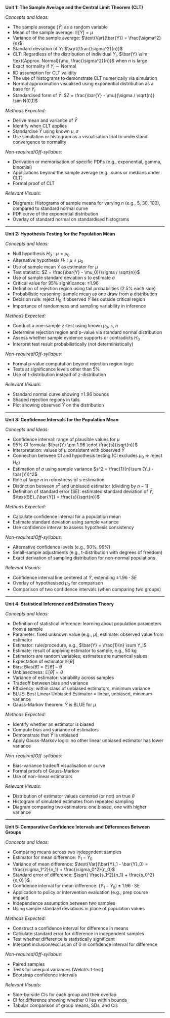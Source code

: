**Unit 1: The Sample Average and the Central Limit Theorem (CLT)**

*Concepts and Ideas:*

* The sample average ($\bar{Y}$) as a random variable
* Mean of the sample average: $\mathbb{E}[\bar{Y}] = \mu$
* Variance of the sample average: $\text{Var}(\bar{Y}) = \frac{\sigma^2}{n}$
* Standard deviation of $\bar{Y}$: $\sqrt{\frac{\sigma^2}{n}}$
* CLT: Regardless of the distribution of individual $Y_i$, $\bar{Y} \sim \text{Approx. Normal}(\mu, \frac{\sigma^2}{n})$ when $n$ is large
* Exact normality if $Y_i \sim \text{Normal}$
* IID assumption for CLT validity
* The use of histograms to demonstrate CLT numerically via simulation
* Normal approximation visualised using exponential distribution as a base for $Y_i$
* Standardised form of $\bar{Y}$: $Z = \frac{\bar{Y} - \mu}{\sigma / \sqrt{n}} \sim N(0,1)$

*Methods Expected:*

* Derive mean and variance of $\bar{Y}$
* Identify when CLT applies
* Standardise $\bar{Y}$ using known $\mu, \sigma$
* Use simulation or histogram as a visualisation tool to understand convergence to normality

*Non-required/Off-syllabus:*

* Derivation or memorisation of specific PDFs (e.g., exponential, gamma, binomial)
* Applications beyond the sample average (e.g., sums or medians under CLT)
* Formal proof of CLT

*Relevant Visuals:*

* Diagrams: Histograms of sample means for varying $n$ (e.g., 5, 30, 100), compared to standard normal curve
* PDF curve of the exponential distribution
* Overlay of standard normal on standardised histograms

---

**Unit 2: Hypothesis Testing for the Population Mean**

*Concepts and Ideas:*

* Null hypothesis $H_0: \mu = \mu_0$
* Alternative hypothesis $H_1: \mu \neq \mu_0$
* Use of sample mean $\bar{Y}$ as estimator for $\mu$
* Test statistic: $Z = \frac{\bar{Y} - \mu_0}{\sigma / \sqrt{n}}$
* Use of sample standard deviation $s$ to estimate $\sigma$
* Critical value for 95% significance: $\pm 1.96$
* Definition of rejection region using tail probabilities (2.5% each side)
* Probabilistic reasoning: sample mean as one draw from a distribution
* Decision rule: reject $H_0$ if observed $\bar{Y}$ lies outside critical region
* Importance of randomness and sampling variability in inference

*Methods Expected:*

* Conduct a one-sample z-test using known $\mu_0$, $s$, $n$
* Determine rejection region and p-value via standard normal distribution
* Assess whether sample evidence supports or contradicts $H_0$
* Interpret test result probabilistically (not deterministically)

*Non-required/Off-syllabus:*

* Formal p-value computation beyond rejection region logic
* Tests at significance levels other than 5%
* Use of t-distribution instead of z-distribution

*Relevant Visuals:*

* Standard normal curve showing $\pm 1.96$ bounds
* Shaded rejection regions in tails
* Plot showing observed $\bar{Y}$ on the distribution

---

**Unit 3: Confidence Intervals for the Population Mean**

*Concepts and Ideas:*

* Confidence interval: range of plausible values for $\mu$
* 95% CI formula: $\bar{Y} \pm 1.96 \cdot \frac{s}{\sqrt{n}}$
* Interpretation: values of $\mu$ consistent with observed $\bar{Y}$
* Connection between CI and hypothesis testing (CI excludes $\mu_0$ ⇒ reject $H_0$)
* Estimation of $\sigma$ using sample variance $s^2 = \frac{1}{n}\sum (Y_i - \bar{Y})^2$
* Role of large $n$ in robustness of $s$ estimation
* Distinction between $s^2$ and unbiased estimator (dividing by $n-1$)
* Definition of standard error (SE): estimated standard deviation of $\bar{Y}$, $\text{SE}_{\bar{Y}} = \frac{s}{\sqrt{n}}$

*Methods Expected:*

* Calculate confidence interval for a population mean
* Estimate standard deviation using sample variance
* Use confidence interval to assess hypothesis consistency

*Non-required/Off-syllabus:*

* Alternative confidence levels (e.g., 90%, 99%)
* Small-sample adjustments (e.g., t-distribution with degrees of freedom)
* Exact derivation of sampling distribution for non-normal populations

*Relevant Visuals:*

* Confidence interval line centered at $\bar{Y}$, extending $\pm 1.96 \cdot SE$
* Overlay of hypothesised $\mu_0$ for comparison
* Comparison of two confidence intervals (when comparing two groups)

---

**Unit 4: Statistical Inference and Estimation Theory**

*Concepts and Ideas:*

* Definition of statistical inference: learning about population parameters from a sample
* Parameter: fixed unknown value (e.g., $\mu$), estimate: observed value from estimator
* Estimator: rule/procedure, e.g., $\bar{Y} = \frac{1}{n} \sum Y_i$
* Estimate: result of applying estimator to sample, e.g., 50 kg
* Estimators are random variables; estimates are numerical values
* Expectation of estimator $\mathbb{E}[\hat{\theta}]$
* Bias: $\text{Bias}(\hat{\theta}) = \mathbb{E}[\hat{\theta}] - \theta$
* Unbiasedness: $\mathbb{E}[\hat{\theta}] = \theta$
* Variance of estimator: variability across samples
* Tradeoff between bias and variance
* Efficiency: within class of unbiased estimators, minimum variance
* BLUE: Best Linear Unbiased Estimator = linear, unbiased, minimum variance
* Gauss-Markov theorem: $\bar{Y}$ is BLUE for $\mu$

*Methods Expected:*

* Identify whether an estimator is biased
* Compute bias and variance of estimators
* Demonstrate that $\bar{Y}$ is unbiased
* Apply Gauss-Markov logic: no other linear unbiased estimator has lower variance

*Non-required/Off-syllabus:*

* Bias-variance tradeoff visualisation or curve
* Formal proofs of Gauss-Markov
* Use of non-linear estimators

*Relevant Visuals:*

* Distribution of estimator values centered (or not) on true $\theta$
* Histogram of simulated estimates from repeated sampling
* Diagram comparing two estimators: one biased, one with higher variance

---

**Unit 5: Comparative Confidence Intervals and Differences Between Groups**

*Concepts and Ideas:*

* Comparing means across two independent samples
* Estimator for mean difference: $\bar{Y}_1 - \bar{Y}_0$
* Variance of mean difference: $\text{Var}(\bar{Y}_1 - \bar{Y}_0) = \frac{\sigma_1^2}{n_1} + \frac{\sigma_0^2}{n_0}$
* Standard error of difference: $\sqrt{ \frac{s_1^2}{n_1} + \frac{s_0^2}{n_0} }$
* Confidence interval for mean difference: $(\bar{Y}_1 - \bar{Y}_0) \pm 1.96 \cdot \text{SE}$
* Application to policy or intervention evaluation (e.g., prep course impact)
* Independence assumption between two samples
* Using sample standard deviations in place of population values

*Methods Expected:*

* Construct a confidence interval for difference in means
* Calculate standard error for difference in independent samples
* Test whether difference is statistically significant
* Interpret inclusion/exclusion of 0 in confidence interval for difference

*Non-required/Off-syllabus:*

* Paired samples
* Tests for unequal variances (Welch’s t-test)
* Bootstrap confidence intervals

*Relevant Visuals:*

* Side-by-side CIs for each group and their overlap
* CI for difference showing whether 0 lies within bounds
* Tabular comparison of group means, SDs, and CIs

---
